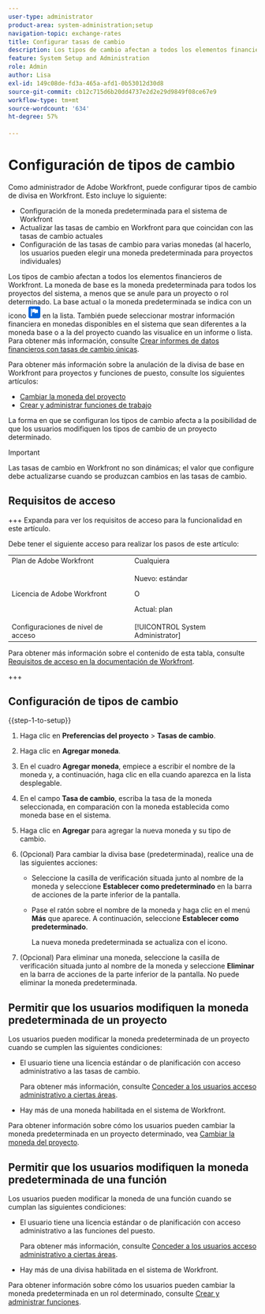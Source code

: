 ```yaml
---
user-type: administrator
product-area: system-administration;setup
navigation-topic: exchange-rates
title: Configurar tasas de cambio
description: Los tipos de cambio afectan a todos los elementos financieros de Workfront. La moneda de base es la moneda predeterminada para todos los proyectos del sistema.
feature: System Setup and Administration
role: Admin
author: Lisa
exl-id: 149c08de-fd3a-465a-afd1-0b53012d30d8
source-git-commit: cb12c715d6b20dd4737e2d2e29d9849f08ce67e9
workflow-type: tm+mt
source-wordcount: '634'
ht-degree: 57%

---
```


# Configuración de tipos de cambio

<!--
<p data-mc-conditions="QuicksilverOrClassic.Draft mode">*** DON'T DELETE, DRAFT OR HIDE THIS ARTICLE. IT IS LINKED TO THE PRODUCT, THROUGH THE CONTEXT SENSITIVE HELP LINKS. **</p>
-->

Como administrador de Adobe Workfront, puede configurar tipos de cambio de divisa en Workfront. Esto incluye lo siguiente:

* Configuración de la moneda predeterminada para el sistema de Workfront
* Actualizar las tasas de cambio en Workfront para que coincidan con las tasas de cambio actuales
* Configuración de las tasas de cambio para varias monedas (al hacerlo, los usuarios pueden elegir una moneda predeterminada para proyectos individuales)

Los tipos de cambio afectan a todos los elementos financieros de Workfront. La moneda de base es la moneda predeterminada para todos los proyectos del sistema, a menos que se anule para un proyecto o rol determinado. La base actual o la moneda predeterminada se indica con un icono ![Icono de moneda predeterminado](assets/default-icon.png) en la lista. También puede seleccionar mostrar información financiera en monedas disponibles en el sistema que sean diferentes a la moneda base o a la del proyecto cuando las visualice en un informe o lista. Para obtener más información, consulte [Crear informes de datos financieros con tasas de cambio únicas](../../../reports-and-dashboards/reports/creating-and-managing-reports/create-financial-data-reports-unique-exchange-rates.md).

Para obtener más información sobre la anulación de la divisa de base en Workfront para proyectos y funciones de puesto, consulte los siguientes artículos:

* [Cambiar la moneda del proyecto](../../../manage-work/projects/project-finances/change-project-currency.md)
* [Crear y administrar funciones de trabajo](../../../administration-and-setup/set-up-workfront/organizational-setup/create-manage-job-roles.md)

La forma en que se configuran los tipos de cambio afecta a la posibilidad de que los usuarios modifiquen los tipos de cambio de un proyecto determinado.

>[!IMPORTANT]
>
>Las tasas de cambio en Workfront no son dinámicas; el valor que configure debe actualizarse cuando se produzcan cambios en las tasas de cambio.

## Requisitos de acceso

+++ Expanda para ver los requisitos de acceso para la funcionalidad en este artículo.

Debe tener el siguiente acceso para realizar los pasos de este artículo:

<table style="table-layout:auto"> 
 <col> 
 <col> 
 <tbody> 
  <tr> 
   <td role="rowheader">Plan de Adobe Workfront</td> 
   <td>Cualquiera</td> 
  </tr> 
  <tr> 
  <tr> 
   <td role="rowheader">Licencia de Adobe Workfront</td> 
   <td><p>Nuevo: estándar</p>
       <p>O</p>
       <p>Actual: plan</p></td>
  </tr> 
  </tr> 
  <tr> 
   <td role="rowheader">Configuraciones de nivel de acceso</td> 
   <td>[!UICONTROL System Administrator]</td>
  </tr> 
 </tbody> 
</table>

Para obtener más información sobre el contenido de esta tabla, consulte [Requisitos de acceso en la documentación de Workfront](/help/quicksilver/administration-and-setup/add-users/access-levels-and-object-permissions/access-level-requirements-in-documentation.md).

+++

## Configuración de tipos de cambio

{{step-1-to-setup}}

1. Haga clic en **Preferencias del proyecto** > **Tasas de cambio**.

1. Haga clic en **Agregar moneda**.
1. En el cuadro **Agregar moneda**, empiece a escribir el nombre de la moneda y, a continuación, haga clic en ella cuando aparezca en la lista desplegable.
1. En el campo **Tasa de cambio**, escriba la tasa de la moneda seleccionada, en comparación con la moneda establecida como moneda base en el sistema.
1. Haga clic en **Agregar** para agregar la nueva moneda y su tipo de cambio.
1. (Opcional) Para cambiar la divisa base (predeterminada), realice una de las siguientes acciones:

   * Seleccione la casilla de verificación situada junto al nombre de la moneda y seleccione **Establecer como predeterminado** en la barra de acciones de la parte inferior de la pantalla.
   * Pase el ratón sobre el nombre de la moneda y haga clic en el menú **Más** que aparece. A continuación, seleccione **Establecer como predeterminado**.

     La nueva moneda predeterminada se actualiza con el icono.

1. (Opcional) Para eliminar una moneda, seleccione la casilla de verificación situada junto al nombre de la moneda y seleccione **Eliminar** en la barra de acciones de la parte inferior de la pantalla. No puede eliminar la moneda predeterminada.

## Permitir que los usuarios modifiquen la moneda predeterminada de un proyecto

Los usuarios pueden modificar la moneda predeterminada de un proyecto cuando se cumplen las siguientes condiciones:

* El usuario tiene una licencia estándar o de planificación con acceso administrativo a las tasas de cambio.

  Para obtener más información, consulte [Conceder a los usuarios acceso administrativo a ciertas áreas](../../../administration-and-setup/add-users/configure-and-grant-access/grant-users-admin-access-certain-areas.md).

* Hay más de una moneda habilitada en el sistema de Workfront.

Para obtener información sobre cómo los usuarios pueden cambiar la moneda predeterminada en un proyecto determinado, vea [Cambiar la moneda del proyecto](../../../manage-work/projects/project-finances/change-project-currency.md).

## Permitir que los usuarios modifiquen la moneda predeterminada de una función

Los usuarios pueden modificar la moneda de una función cuando se cumplan las siguientes condiciones:

* El usuario tiene una licencia estándar o de planificación con acceso administrativo a las funciones del puesto.

  Para obtener más información, consulte [Conceder a los usuarios acceso administrativo a ciertas áreas](../../../administration-and-setup/add-users/configure-and-grant-access/grant-users-admin-access-certain-areas.md).

* Hay más de una divisa habilitada en el sistema de Workfront.

Para obtener información sobre cómo los usuarios pueden cambiar la moneda predeterminada en un rol determinado, consulte [Crear y administrar funciones](../../../administration-and-setup/set-up-workfront/organizational-setup/create-manage-job-roles.md).


<!--The default currency is the currency that is used as the default for all projects and reports throughout the system. The current default is indicated with an icon ![Default currency icon](assets/default-icon.png).-->
